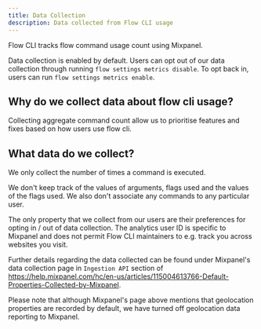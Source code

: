 ```yaml
---
title: Data Collection
description: Data collected from Flow CLI usage
---
```


Flow CLI tracks flow command usage count using Mixpanel.

Data collection is enabled by default. Users can opt out of our data collection through running `flow settings metrics disable`. 
To opt back in, users can run `flow settings metrics enable`.

## Why do we collect data about flow cli usage?

Collecting aggregate command count allow us to prioritise features and fixes based on how users use flow cli.

## What data do we collect?

We only collect the number of times a command is executed. 

We don't keep track of the values of arguments, flags used
and the values of the flags used. We also don't associate any commands to any particular user.

The only property that we collect from our users are their preferences for opting in / out of data collection. 
The analytics user ID is specific to Mixpanel and does not permit Flow CLI maintainers to e.g. track you across websites you visit.

Further details regarding the data collected can be found under Mixpanel's data collection page in `Ingestion API` 
section of https://help.mixpanel.com/hc/en-us/articles/115004613766-Default-Properties-Collected-by-Mixpanel.

Please note that although Mixpanel's page above mentions that geolocation properties are recorded by default, 
we have turned off geolocation data reporting to Mixpanel.
